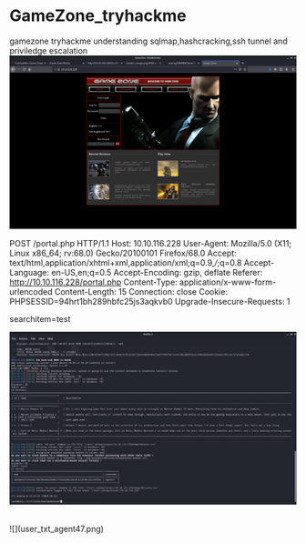 # GameZone_tryhackme
gamezone tryhackme understanding sqlmap,hashcracking,ssh tunnel and priviledge escalation
![](login_page.png)


POST /portal.php HTTP/1.1
Host: 10.10.116.228
User-Agent: Mozilla/5.0 (X11; Linux x86_64; rv:68.0) Gecko/20100101 Firefox/68.0
Accept: text/html,application/xhtml+xml,application/xml;q=0.9,*/*;q=0.8
Accept-Language: en-US,en;q=0.5
Accept-Encoding: gzip, deflate
Referer: http://10.10.116.228/portal.php
Content-Type: application/x-www-form-urlencoded
Content-Length: 15
Connection: close
Cookie: PHPSESSID=94hrt1bh289hbfc25js3aqkvb0
Upgrade-Insecure-Requests: 1

searchitem=test


![](sqlmap_details.png)

<br>
![](user_txt_agent47.png)

